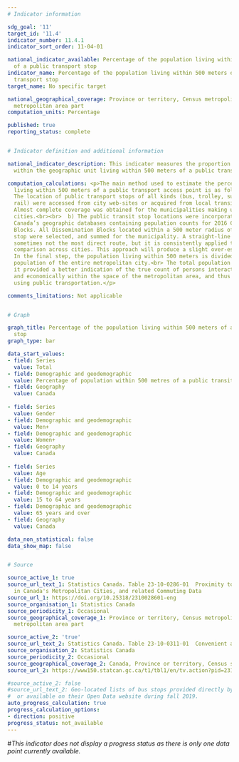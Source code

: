 ```yaml
---
# Indicator information

sdg_goal: '11'
target_id: '11.4'
indicator_number: 11.4.1
indicator_sort_order: 11-04-01

national_indicator_available: Percentage of the population living within 500 meters
  of a public transport stop
indicator_name: Percentage of the population living within 500 meters of a public
  transport stop
target_name: No specific target

national_geographical_coverage: Province or territory, Census metropolitan area, Census
  metropolitan area part
computation_units: Percentage

published: true
reporting_status: complete


# Indicator definition and additional information

national_indicator_description: This indicator measures the proportion of the population
  within the geographic unit living within 500 meters of a public transit stop.

computation_calculations: <p>The main method used to estimate the percentage of Canadians
  living within 500 meters of a public transport access point is as follows:<br><br>  a)
  The location of public transport stops of all kinds (bus, trolley, surface and underground
  rail) were accessed from city web-sites or acquired from local transit authorities.
  Almost complete coverage was obtained for the municipalities making up the 35 metropolitan
  cities.<br><br>  b) The public transit stop locations were incorporated within Statistics
  Canada’s geographic databases containing population counts for 2016 Census Dissemination
  Blocks. All Dissemination Blocks located within a 500 meter radius of a transit
  stop were selected, and summed for the municipality. A straight-line distance is
  sometimes not the most direct route, but it is consistently applied to facilitate
  comparison across cities. This approach will produce a slight over-estimate.<br><br>  c)
  In the final step, the population living within 500 meters is divided by the total
  population of the entire metropolitan city.<br> The total population is used, as
  it provided a better indication of the true count of persons interacting socially
  and economically within the space of the metropolitan area, and thus potentially
  using public transportation.</p>

comments_limitations: Not applicable


# Graph 

graph_title: Percentage of the population living within 500 meters of a public transport
  stop
graph_type: bar

data_start_values:
- field: Series
  value: Total
- field: Demographic and geodemographic
  value: Percentage of population within 500 metres of a public transit stop
- field: Geography
  value: Canada
 
- field: Series
  value: Gender
- field: Demographic and geodemographic
  value: Men+
- field: Demographic and geodemographic
  value: Women+
- field: Geography
  value: Canada
 
- field: Series
  value: Age
- field: Demographic and geodemographic
  value: 0 to 14 years
- field: Demographic and geodemographic
  value: 15 to 64 years
- field: Demographic and geodemographic
  value: 65 years and over
- field: Geography
  value: Canada

data_non_statistical: false
data_show_map: false


# Source

source_active_1: true
source_url_text_1: Statistics Canada. Table 23-10-0286-01  Proximity to Public Transportation
  in Canada's Metropolitan Cities, and related Commuting Data
source_url_1: https://doi.org/10.25318/2310028601-eng
source_organisation_1: Statistics Canada
source_periodicity_1: Occasional
source_geographical_coverage_1: Province or territory, Census metropolitan area, Census
  metropolitan area part

source_active_2: 'true'
source_url_text_2: Statistics Canada. Table 23-10-0311-01  Convenient access to public transport by geography, gender, age, income after tax
source_organisation_2: Statistics Canada
source_periodicity_2: Occasional
source_geographical_coverage_2: Canada, Province or territory, Census subdivision, Census metropolitan area, Census agglomeration, Census metropolitan area part
source_url_2: https://www150.statcan.gc.ca/t1/tbl1/en/tv.action?pid=2310031101

#source_active_2: false
#source_url_text_2: Geo-located lists of bus stops provided directly by the municipalities
#  or available on their Open Data website during fall 2019.
auto_progress_calculation: true
progress_calculation_options:
- direction: positive
progress_status: not_available
---
```

#<i>This indicator does not display a progress status as there is only one data point currently available.</i>
